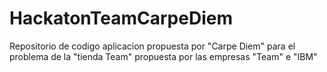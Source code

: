 # HackatonTeamCarpeDiem
Repositorio de codigo aplicacion propuesta por "Carpe Diem" para el problema de la "tienda Team" propuesta por las empresas "Team" e "IBM"
